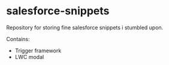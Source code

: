 # salesforce-snippets
Repository for storing fine salesforce snippets i stumbled upon.

Contains:
- Trigger framework
- LWC modal
